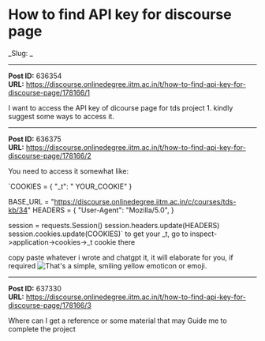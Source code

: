 # How to find API key for discourse page
_Slug: _

---
**Post ID:** 636354  
**URL:** https://discourse.onlinedegree.iitm.ac.in/t/how-to-find-api-key-for-discourse-page/178166/1  

I want to access the API key of dicourse page for tds project 1. kindly suggest some ways to access it.

---
**Post ID:** 636375  
**URL:** https://discourse.onlinedegree.iitm.ac.in/t/how-to-find-api-key-for-discourse-page/178166/2  

You need to access it somewhat like:


`COOKIES = {
    "_t": " YOUR_COOKIE"
}

BASE_URL = "https://discourse.onlinedegree.iitm.ac.in/c/courses/tds-kb/34"
HEADERS = {
    "User-Agent": "Mozilla/5.0",
}

session = requests.Session()
session.headers.update(HEADERS)
session.cookies.update(COOKIES)`
to get your _t, go to inspect->application->cookies->_t cookie there


copy paste whatever i wrote and chatgpt it, it will elaborate for you, if required ![That's a simple, smiling yellow emoticon or emoji.
](https://emoji.discourse-cdn.com/google/slight_smile.png?v=14)

---
**Post ID:** 637330  
**URL:** https://discourse.onlinedegree.iitm.ac.in/t/how-to-find-api-key-for-discourse-page/178166/3  

Where can I get a reference or some material that may Guide me to complete the project

